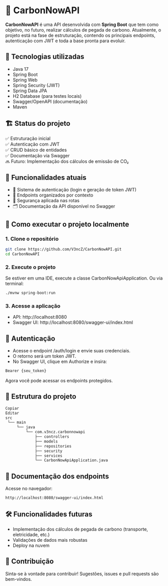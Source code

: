 # 🌱 CarbonNowAPI

**CarbonNowAPI** é uma API desenvolvida com **Spring Boot** que tem como objetivo, no futuro, realizar cálculos de pegada de carbono. Atualmente, o projeto está na fase de estruturação, contendo os principais endpoints, autenticação com JWT e toda a base pronta para evoluir.

## 🚀 Tecnologias utilizadas

- Java 17
- Spring Boot
- Spring Web
- Spring Security (JWT)
- Spring Data JPA
- H2 Database (para testes locais)
- Swagger/OpenAPI (documentação)
- Maven

## 🏗️ Status do projeto

✅ Estruturação inicial  
✅ Autenticação com JWT  
✅ CRUD básico de entidades  
✅ Documentação via Swagger  
🔜 Futuro: Implementação dos cálculos de emissão de CO₂

## 📑 Funcionalidades atuais

- 🔐 Sistema de autenticação (login e geração de token JWT)
- 🧾 Endpoints organizados por contexto
- 🔐 Segurança aplicada nas rotas
- 🗂️ Documentação da API disponível no Swagger

## 🚀 Como executar o projeto localmente

### 1. Clone o repositório
```bash
git clone https://github.com/V3ncZ/CarbonNowAPI.git
cd CarbonNowAPI
```
### 2. Execute o projeto
Se estiver em uma IDE, execute a classe CarbonNowApiApplication.
Ou via terminal:

```bash
./mvnw spring-boot:run
```

### 3. Acesse a aplicação

- API: http://localhost:8080
- Swagger UI: http://localhost:8080/swagger-ui/index.html

## 🔐 Autenticação
- Acesse o endpoint /auth/login e envie suas credenciais.
- O retorno será um token JWT.
- No Swagger UI, clique em Authorize e insira:

```bash
Bearer {seu_token}
```
Agora você pode acessar os endpoints protegidos.

## 📂 Estrutura do projeto

```bash
Copiar
Editar
src
 └── main
     └── java
         └── com.v3ncz.carbonnowapi
             ├── controllers
             ├── models
             ├── repositories
             ├── security
             ├── services
             └── CarbonNowApiApplication.java
```

## 📜 Documentação dos endpoints
Acesse no navegador:

```bash
http://localhost:8080/swagger-ui/index.html
```

## 🛠️ Funcionalidades futuras

- Implementação dos cálculos de pegada de carbono (transporte, eletricidade, etc.)
- Validações de dados mais robustas
- Deploy na nuvem

## 🤝 Contribuição
Sinta-se à vontade para contribuir! Sugestões, issues e pull requests são bem-vindos.
